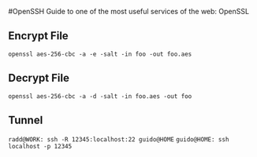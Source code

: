 #OpenSSH
Guide to one of the most useful services of the web: OpenSSL

## Encrypt File
`openssl aes-256-cbc -a -e -salt -in foo -out foo.aes`
## Decrypt File
`openssl aes-256-cbc -a -d -salt -in foo.aes -out foo`

## Tunnel
`radd@WORK: ssh -R 12345:localhost:22 guido@HOME`
`guido@HOME: ssh localhost -p 12345`
